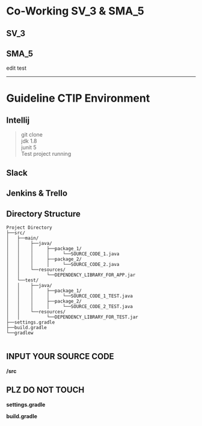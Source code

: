 # Co-Working SV_3 & SMA_5


## SV_3
## SMA_5
edit test

***

# Guideline CTIP Environment

## Intellij
 > git clone  
 > jdk 1.8  
 > junit 5  
 > Test project running  

## Slack

## Jenkins & Trello

## Directory Structure

<pre><code>Project Directory
├──src/
│   ├──main/
│   │    ├──java/
│   │    │     ├──package_1/
│   │    │     │     └──SOURCE_CODE_1.java
│   │    │     ├──package_2/
│   │    │     │     └──SOURCE_CODE_2.java
│   │    └──resources/
│   │          └──DEPENDENCY_LIBRARY_FOR_APP.jar
│   └──test/
│   │    ├──java/
│   │    │     ├──package_1/
│   │    │     │     └──SOURCE_CODE_1_TEST.java
│   │    │     ├──package_2/
│   │    │     │     └──SOURCE_CODE_2_TEST.java
│   │    └──resources/
│   │          └──DEPENDENCY_LIBRARY_FOR_TEST.jar
├──settings.gradle
├──build.gradle
└──gradlew

</pre></code>

## INPUT YOUR SOURCE CODE
__/src__

## PLZ DO NOT TOUCH
__settings.gradle__

__build.gradle__
